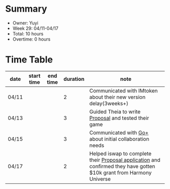 # Summary
* Owner: Yuyi
* Week 29: 04/11-04/17
* Total: 10 hours
* Overtime: 0 hours

# Time Table
| date  | start time  | end time | duration  |  note |
|---|---|---|---|---|
| 04/11 |   |   | 2 |  Communicated with IMtoken about their new version delay(3weeks+)   |
| 04/13 |   |   | 3 |  Guided Theia to write [Proposal](https://shimo.im/docs/5bqnr7xrlrFy72qy/) and tested their game  |
| 04/15 |   |   | 3 |  Communicated with [Go+](https://gopluslabs.io/) about initial collaboration needs  |
| 04/17 |   |   | 2 |  Helped iswap to complete their [Proposal application](https://talk.harmony.one/t/harmony-chain-and-ecosystem-integration-in-iswap/15128) and confirmed they have gotten $10k grant from Harmony Universe  |
